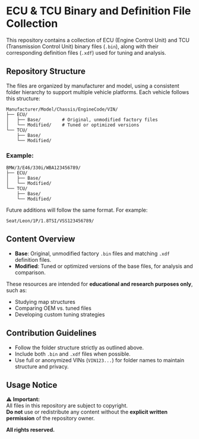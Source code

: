# ECU & TCU Binary and Definition File Collection

This repository contains a collection of ECU (Engine Control Unit) and TCU (Transmission Control Unit) binary files (`.bin`), along with their corresponding definition files (`.xdf`) used for tuning and analysis.

## Repository Structure

The files are organized by manufacturer and model, using a consistent folder hierarchy to support multiple vehicle platforms. Each vehicle follows this structure:

```
Manufacturer/Model/Chassis/EngineCode/VIN/
├── ECU/
│   ├── Base/        # Original, unmodified factory files
│   └── Modified/    # Tuned or optimized versions
└── TCU/
    ├── Base/
    └── Modified/
```

### Example:

```
BMW/3/E46/330i/WBA123456789/
├── ECU/
│   ├── Base/
│   └── Modified/
└── TCU/
    ├── Base/
    └── Modified/
```

Future additions will follow the same format. For example:

```
Seat/Leon/1P/1.8TSI/VSS123456789/
```

## Content Overview

- **Base**: Original, unmodified factory `.bin` files and matching `.xdf` definition files.
- **Modified**: Tuned or optimized versions of the base files, for analysis and comparison.

These resources are intended for **educational and research purposes only**, such as:
- Studying map structures
- Comparing OEM vs. tuned files
- Developing custom tuning strategies

## Contribution Guidelines

- Follow the folder structure strictly as outlined above.
- Include both `.bin` and `.xdf` files when possible.
- Use full or anonymized VINs (`VIN123...`) for folder names to maintain structure and privacy.

## Usage Notice

⚠️ **Important:**  
All files in this repository are subject to copyright.  
**Do not** use or redistribute any content without the **explicit written permission** of the repository owner.

**All rights reserved.**
